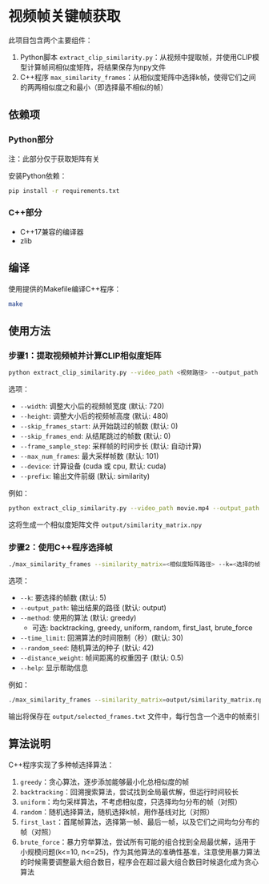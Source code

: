 # 视频帧关键帧获取

此项目包含两个主要组件：

1. Python脚本 `extract_clip_similarity.py`：从视频中提取帧，并使用CLIP模型计算帧间相似度矩阵，将结果保存为npy文件
2. C++程序 `max_similarity_frames`：从相似度矩阵中选择k帧，使得它们之间的两两相似度之和最小（即选择最不相似的帧）

## 依赖项 

### Python部分

注：此部分仅于获取矩阵有关

安装Python依赖：
```bash
pip install -r requirements.txt
```

### C++部分
- C++17兼容的编译器
- zlib

## 编译

使用提供的Makefile编译C++程序：

```bash
make
```

## 使用方法

### 步骤1：提取视频帧并计算CLIP相似度矩阵

```bash
python extract_clip_similarity.py --video_path <视频路径> --output_path <输出目录> [选项]
```

选项：
- `--width`: 调整大小后的视频帧宽度 (默认: 720)
- `--height`: 调整大小后的视频帧高度 (默认: 480)
- `--skip_frames_start`: 从开始跳过的帧数 (默认: 0)
- `--skip_frames_end`: 从结尾跳过的帧数 (默认: 0)
- `--frame_sample_step`: 采样帧的时间步长 (默认: 自动计算)
- `--max_num_frames`: 最大采样帧数 (默认: 101)
- `--device`: 计算设备 (cuda 或 cpu, 默认: cuda)
- `--prefix`: 输出文件前缀 (默认: similarity)

例如：
```bash
python extract_clip_similarity.py --video_path movie.mp4 --output_path output --max_num_frames 100
```

这将生成一个相似度矩阵文件 `output/similarity_matrix.npy`

### 步骤2：使用C++程序选择帧

```bash
./max_similarity_frames --similarity_matrix=<相似度矩阵路径> --k=<选择的帧数> [选项]
```

选项：
- `--k`: 要选择的帧数 (默认: 5)
- `--output_path`: 输出结果的路径 (默认: output)
- `--method`: 使用的算法 (默认: greedy)
  - 可选: backtracking, greedy, uniform, random, first_last, brute_force
- `--time_limit`: 回溯算法的时间限制（秒）(默认: 30)
- `--random_seed`: 随机算法的种子 (默认: 42)
- `--distance_weight`: 帧间距离的权重因子 (默认: 0.5)
- `--help`: 显示帮助信息

例如：
```bash
./max_similarity_frames --similarity_matrix=output/similarity_matrix.npy --k=10 --method=greedy
```

输出将保存在 `output/selected_frames.txt` 文件中，每行包含一个选中的帧索引

## 算法说明

C++程序实现了多种帧选择算法：

1. `greedy`：贪心算法，逐步添加能够最小化总相似度的帧
2. `backtracking`：回溯搜索算法，尝试找到全局最优解，但运行时间较长
3. `uniform`：均匀采样算法，不考虑相似度，只选择均匀分布的帧（对照）
4. `random`：随机选择算法，随机选择k帧，用作基线对比（对照）
5. `first_last`：首尾帧算法，选择第一帧、最后一帧，以及它们之间均匀分布的帧（对照）
6. `brute_force`：暴力穷举算法，尝试所有可能的组合找到全局最优解，适用于小规模问题(k<=10, n<=25)，作为其他算法的准确性基准，注意使用暴力算法的时候需要调整最大组合数目，程序会在超过最大组合数目时候退化成为贪心算法
